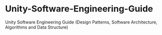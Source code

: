 # Unity-Software-Engineering-Guide
Unity Software Engineering Guide (Design Patterns, Software Architecture, Algorithms and Data Structure)
